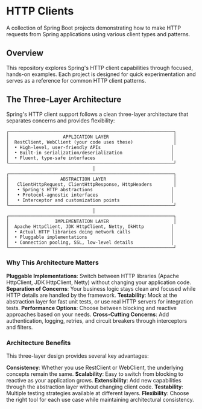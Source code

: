 # HTTP Clients

A collection of Spring Boot projects demonstrating how to make HTTP requests from Spring applications using various client types and patterns.

## Overview

This repository explores Spring's HTTP client capabilities through focused, hands-on examples. 
Each project is designed for quick experimentation and serves as a reference for common HTTP client patterns.

## The Three-Layer Architecture

Spring's HTTP client support follows a clean three-layer architecture that separates concerns and provides flexibility:

```
┌─────────────────────────────────────────────────────────────┐
│                    APPLICATION LAYER                        │
│  RestClient, WebClient (your code uses these)               │
│  • High-level, user-friendly APIs                          │
│  • Built-in serialization/deserialization                  │
│  • Fluent, type-safe interfaces                            │
└─────────────────────────────────────────────────────────────┘
                                │
┌─────────────────────────────────────────────────────────────┐
│                   ABSTRACTION LAYER                         │
│   ClientHttpRequest, ClientHttpResponse, HttpHeaders        │
│   • Spring's HTTP abstractions                             │
│   • Protocol-agnostic interfaces                           │
│   • Interceptor and customization points                   │
└─────────────────────────────────────────────────────────────┘
                                │
┌─────────────────────────────────────────────────────────────┐
│                 IMPLEMENTATION LAYER                        │
│  Apache HttpClient, JDK HttpClient, Netty, OkHttp          │
│  • Actual HTTP libraries doing network calls               │
│  • Pluggable implementations                               │
│  • Connection pooling, SSL, low-level details              │
└─────────────────────────────────────────────────────────────┘
```

### Why This Architecture Matters

**Pluggable Implementations**: Switch between HTTP libraries (Apache HttpClient, JDK HttpClient, Netty) without changing your application code.
**Separation of Concerns**: Your business logic stays clean and focused while HTTP details are handled by the framework.
**Testability**: Mock at the abstraction layer for fast unit tests, or use real HTTP servers for integration tests.
**Performance Options**: Choose between blocking and reactive approaches based on your needs.
**Cross-Cutting Concerns**: Add authentication, logging, retries, and circuit breakers through interceptors and filters.

### Architecture Benefits

This three-layer design provides several key advantages:

**Consistency**: Whether you use RestClient or WebClient, the underlying concepts remain the same.
**Scalability**: Easy to switch from blocking to reactive as your application grows.
**Extensibility**: Add new capabilities through the abstraction layer without changing client code.
**Testability**: Multiple testing strategies available at different layers.
**Flexibility**: Choose the right tool for each use case while maintaining architectural consistency.
